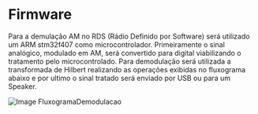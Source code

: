 # Firmware

Para a demulação AM no RDS (Rádio Definido por Software) será utilizado um ARM stm32f407 como microcontrolador. Primeiramente o sinal  analógico, modulado em AM, será convertido para digital viabilizando o tratamento pelo microcontrolado. Para demodulação será utilizada a transformada de Hilbert realizando as operações exibidas no fluxograma abaixo e por ultimo o sinal tratado será enviado por USB ou para um Speaker.

![Image FluxogramaDemodulacao](https://github.com/apct-2019/Firmware/blob/master/FluxogramaDemodulador.png)
